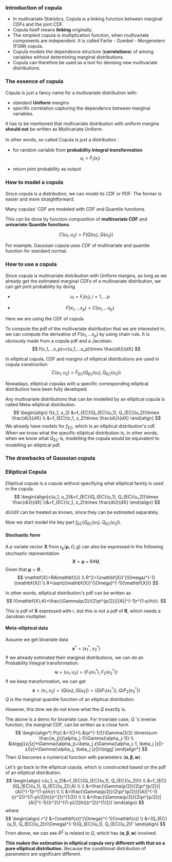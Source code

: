 

### Introduction of copula

- In multivariate Statisitcs, Copula is a linking function between marginal CDFs and the joint CDF.
- Copula itself means **linking** originally.
- The simplest copula is multiplication function, when multivariate components are independent. It is called Farlie - Gumbel - Morgenstern (FGM) copula.
- Copula models the dependence structure (**correlations**) of among variables without determining marginal distributions.
- Copula can therefore be used as a tool for devising new multivariate distributions.



### The essence of copula

Copula is just a fancy name for a multivariate distribution with:

- standard **Uniform** margins 
- specific correlation capturing the dependence between marginal variables. 

It has to be mentioned that multivariate distribution with uniform margins **should not** be written as Multivariate Uniform.



In other words, so called Copula is just a distribution：

- for  random variable from **probability integral transformation** 
  $$
  u_i=F_i(x_i)
  $$

- return joint probability as output



### How to model a copula

Since copula is a distribution, we can model its CDF or PDF. The former is easier and more straightforward.

Many copulas' CDF are modeled with CDF and Quantile functions.

This can be done by function composition of **multivariate CDF** and **univariate Quantile functions**.

$$
C(u_1, u_2)=F(Q(u_1), Q(u_2))
$$



For example, Gaussian copula uses CDF of multivariate and quantile function for standard normal.



### How to use a copula

Since copula is multivariate distribution with Uniform margins, as long as we already get the estimated marginal CDFs of a multivariate distribution, we can get joint probability by doing

- $$
  u_i=F_i(x_i), i=1,...p
  $$

- $$
  F(x_1,...x_p)=C(u_1,...u_p)
  $$

Here we are using the CDF of copula



To compute the pdf of the multivariate distribution that we are interested in, we can compute the derivative of $F(x_1,...x_p)$ by using chain rule. It is obviously made from a copula pdf and a Jacobian.
$$
f(x_1,...x_p)=c(u_1,...u_p)\times \frac{dU}{dX}
$$


In elliptical copula, CDF and margins of elliptical distributions are used in copula construction
$$
C(u_1, u_2)=F_{EC}(Q_{EC}(u_1), Q_{EC}(u_2))
$$


Nowadays, elliptical copulas with a specific corresponding elliptical distribution have been fully developed. 

Any multivariate distributions that can be modelled by an elliptical copula is called Meta-elliptical distribution.
$$
\begin{align}
f(x_1, x_2)
&=f_{EC}(Q_{EC}(u_1), Q_{EC}(u_2))\times \frac{dU}{dX} \\
&=f_{EC}(z_1, z_2)\times \frac{dU}{dX} 
\end{align}
$$
We already have models for $f_{EC}$, which is an elliptical distribution's cdf. When we know what the specific elliptical distribution is, in other words, when we know what $Q_{EC}$ is, modelling the copula would be equivalent to modelling an elliptical pdf.



### The drawbacks of Gaussian copula

### Elliptical Copula

Elliptical copula is a copula without specifying what elliptical family is used in the copula.
$$
\begin{align}c(u_1, u_2)&=f_{EC}(Q_{EC}(u_1), Q_{EC}(u_2))\times \frac{dU}{dX} \\&=f_{EC}(z_1, z_2)\times \frac{dU}{dX} \end{align}
$$


$dU/dX$ can be treated as known, since they can be estimated separately. 

Now we start model the key part $f_{EC}(Q_{EC}(u_1), Q_{EC}(u_2))$.

#### Stochastic form
A $p$ variate vector $\mathbf{X}$ from $\epsilon_p(\mathbf{\mu}, {\Omega}, g)$ can also be expressed in the following stochastic representation
$$
\mathbf{X}=\mathbf{\mu}+RA\mathbf{U}, 
$$
Given that  $\mathbf{\mu}=\mathbf{0}$ ,
$$
\mathbf{X}=RA\mathbf{U} \\
R^2=(\mathbf{X})'{\Omega}^{-1}(\mathbf{X}) \\
R=\sqrt{(\mathbf{X})'{\Omega}^{-1}(\mathbf{X})}
$$


In other words, elliptical distribution's pdf can be written as
$$
f(\mathbf{X};A)=\frac{\Gamma(p/2)}{2\pi^{p/2}}|{A}|^{-1}r^{1-p}h(r).
$$


This is pdf of $\mathbf{X}$ expressed with $r$, but this is not a pdf of $\mathbf{R}$, which needs a Jacobian multiplier. 



#### Meta-elliptical data

Assume we get bivariate data
$$
\mathbf{x}^*=(x_1^*, x_2^*)
$$
If we already estimated their marginal distributions, we can do an Probability Integral transformation:
$$
\mathbf{u}=(u_1, u_2)=(F_1(x_1^*), F_2(x_2^*))
$$
If we keep transformation, we can get 
$$
\mathbf{x}=(x_1,x_2)=(Q(u_1),Q(u_2))=(Q(F_1(x_1^*)), Q(F_2(x_2^*))
$$
$Q$ is the marginal quantile function of an elliptical distribution.

However, this time we do not know what the $Q$ exactly is.


The above is a demo for bivariate case. For trivariate case, $Q$ 's inverse function, the marginal CDF, can be written as a close form
$$
\begin{align*}
P(z)
&=1/2+\\
&\pi^{-1/2}\Gamma(3/2) \times\sum \frac{w_j}{(\alpha_j-1)\Gamma(\alpha_j-1)} \\
&\bigg[{z/|z|*\Gamma(\alpha_j)+\beta_j z\Gamma(\alpha_j-1, \beta_j |z|)-z/|z|*\Gamma(\alpha_j, \beta_j |z|)}\bigg]
\end{align*}
$$
Then $Q$ becomes a numerical function with parameters $(\mathbf{ \alpha }, \mathbf{\beta}, \mathbf{w})$.



Let's go back to the elliptical copula, which is constructed based on the pdf of an elliptical distribution.
$$
\begin{align} 
c(u_1, u_2)&=f_{EC}(Q_{EC}(u_1), Q_{EC}(u_2))\\
\\
&=f_{EC}((Q_{EC}(u_1), Q_{EC}(u_2));A) \\
\\
&=\frac{\Gamma(p/2)}{2\pi^{p/2}}|{A}|^{-1}r^{1-p}h(r) \\
\\
&=\frac{\Gamma(p/2)}{2\pi^{p/2}}|{A}|^{-1}({r^2})^{(1-p)/2}h(({r^2})^{1/2}) \\
\\
&=\frac{\Gamma(p/2)}{2\pi^{p/2}}|{A}|^{-1}({r^2})^{(1-p)/2}h(({r^2})^{1/2})
\end{align}
$$
where
$$
\begin{align}
r^2 &=(\mathbf{x})'{\Omega}^{-1}(\mathbf{x}) \\
&=(Q_{EC}(u_1), Q_{EC}(u_2)){\Omega}^{-1}(Q_{EC}(u_1), Q_{EC}(u_2))'
\end{align}
$$
From above, we can see $R^2$ is related to $Q$, which has $(\mathbf{ \alpha }, \mathbf{\beta}, \mathbf{w})$ involved.

**This makes the estimation in elliptical copula very different with that on a pure elliptical distribution.** Because the conditional distribution of parameters are significant different.



